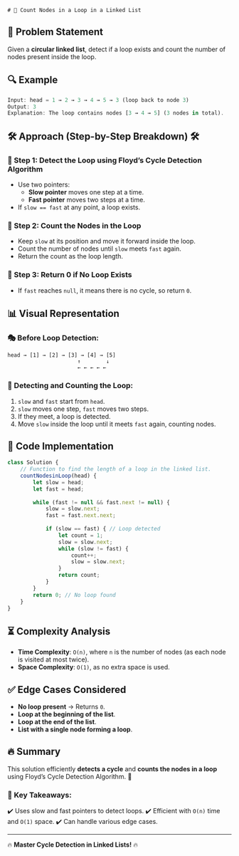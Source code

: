     # 🔄 Count Nodes in a Loop in a Linked List

## 🚀 Problem Statement
Given a **circular linked list**, detect if a loop exists and count the number of nodes present inside the loop.

## 🔍 Example
```javascript
Input: head = 1 → 2 → 3 → 4 → 5 → 3 (loop back to node 3)
Output: 3
Explanation: The loop contains nodes [3 → 4 → 5] (3 nodes in total).
```

## 🛠 Approach (Step-by-Step Breakdown) 🛠

### 🏁 Step 1: Detect the Loop using Floyd’s Cycle Detection Algorithm
- Use two pointers:
  - **Slow pointer** moves one step at a time.
  - **Fast pointer** moves two steps at a time.
- If `slow == fast` at any point, a loop exists.

### 🔄 Step 2: Count the Nodes in the Loop
- Keep `slow` at its position and move it forward inside the loop.
- Count the number of nodes until `slow` meets `fast` again.
- Return the count as the loop length.

### 🛑 Step 3: Return 0 if No Loop Exists
- If `fast` reaches `null`, it means there is no cycle, so return `0`.

## 📊 Visual Representation

### 🎭 Before Loop Detection:
```
head → [1] → [2] → [3] → [4] → [5]
                      ↑        ↓
                      ← ← ← ← ← 
```

### 🔄 Detecting and Counting the Loop:
1. `slow` and `fast` start from `head`.
2. `slow` moves one step, `fast` moves two steps.
3. If they meet, a loop is detected.
4. Move `slow` inside the loop until it meets `fast` again, counting nodes.

## 📝 Code Implementation

```javascript
class Solution {
    // Function to find the length of a loop in the linked list.
    countNodesinLoop(head) {
        let slow = head;
        let fast = head;
        
        while (fast != null && fast.next != null) {
            slow = slow.next;
            fast = fast.next.next;
            
            if (slow == fast) { // Loop detected
                let count = 1;
                slow = slow.next;
                while (slow != fast) {
                    count++;
                    slow = slow.next;
                }
                return count;
            }
        }
        return 0; // No loop found
    }
}
```

## ⏳ Complexity Analysis
- **Time Complexity**: `O(n)`, where `n` is the number of nodes (as each node is visited at most twice).
- **Space Complexity**: `O(1)`, as no extra space is used.

## ✅ Edge Cases Considered
- **No loop present** → Returns `0`.
- **Loop at the beginning of the list**.
- **Loop at the end of the list**.
- **List with a single node forming a loop**.

## 🔥 Summary
This solution efficiently **detects a cycle** and **counts the nodes in a loop** using Floyd’s Cycle Detection Algorithm. 🚀

### 📌 Key Takeaways:
✔️ Uses slow and fast pointers to detect loops.
✔️ Efficient with `O(n)` time and `O(1)` space.
✔️ Can handle various edge cases.

---
🔥 **Master Cycle Detection in Linked Lists!** 🔥

